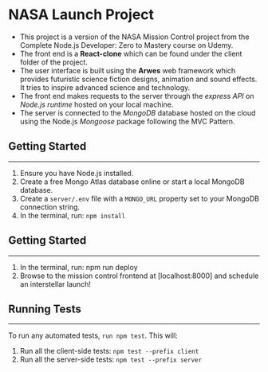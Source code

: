 # NASA Launch Project #
- This project is a version of the NASA Mission Control project from the Complete Node.js Developer: Zero to Mastery course on Udemy.
- The front end is a **React-clone** which can be found under the client folder of the project.
- The user interface is built using the **Arwes** web framework which provides futuristic science fiction designs, animation and sound effects. It tries to inspire advanced science and technology.
- The front end makes requests to the server through the *express API* on *Node.js runtime* hosted on your local machine.
- The server is connected to the *MongoDB* database hosted on the cloud using the Node.js *Mongoose* package following the MVC Pattern.

## Getting Started ##
- - - -
1. Ensure you have Node.js installed.
2. Create a free Mongo Atlas database online or start a local MongoDB database.
3. Create a `server/.env` file with a `MONGO_URL` property set to your MongoDB connection string.
4. In the terminal, run: `npm install`

## Getting Started ##
- - - -
1. In the terminal, run: npm run deploy
2. Browse to the mission control frontend at [localhost:8000] and schedule an interstellar launch!

## Running Tests ##
- - - -
To run any automated tests, `run npm test`. This will:

1. Run all the client-side tests: `npm test --prefix client`
2. Run all the server-side tests: `npm test --prefix server`
